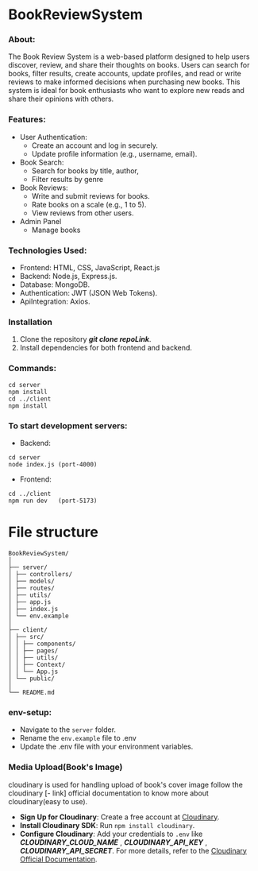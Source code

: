 # BookReviewSystem
### About: 
The Book Review System is a web-based platform designed to help users discover, review, and share their thoughts on books. Users can search for books, filter results, create accounts, update profiles, and read or write reviews to make informed decisions when purchasing new books. This system is ideal for book enthusiasts who want to explore new reads and share their opinions with others.

### Features:
- User Authentication:
    - Create an account and log in securely.
    - Update profile information (e.g., username, email).
- Book Search:
    - Search for books by title, author,
    - Filter results by genre
- Book Reviews:
    - Write and submit reviews for books.
    - Rate books on a scale (e.g., 1 to 5).
    - View reviews from other users.
- Admin Panel
    - Manage books

### Technologies Used:
- Frontend: HTML, CSS, JavaScript, React.js
- Backend: Node.js, Express.js.
- Database: MongoDB.
- Authentication: JWT (JSON Web Tokens).
- ApiIntegration: Axios.

### Installation
1. Clone the repository ***git clone repoLink***.
2. Install dependencies for both frontend and backend.

### Commands:
```
cd server
npm install
cd ../client
npm install
```

### To start development servers:
- Backend:

```
cd server
node index.js (port-4000)
```
- Frontend:

```
cd ../client
npm run dev   (port-5173)
```


# File structure
```
BookReviewSystem/
│
├── server/
│ ├── controllers/
│ ├── models/
│ ├── routes/
│ ├── utils/
│ ├── app.js
│ ├── index.js
│ └── env.example
│
├── client/
│ ├── src/
│ │ ├── components/
│ │ ├── pages/
│ │ ├── utils/
│ │ ├── Context/
│ │ └── App.js
│ └── public/
│
└── README.md

```
### env-setup: 
- Navigate to the ```server``` folder.
- Rename the ```env.example``` file to .env
- Update the .env file with your environment variables.

### Media Upload(Book's Image)
cloudinary is used for handling upload of book's cover image follow the cloudinary [- link] official documentation to know more about cloudinary(easy to use). 

- **Sign Up for Cloudinary**: Create a free account at [Cloudinary](https://cloudinary.com/).
- **Install Cloudinary SDK**: Run `npm install cloudinary`.
- **Configure Cloudinary**: Add your credentials to `.env` like ***CLOUDINARY_CLOUD_NAME*** , ***CLOUDINARY_API_KEY*** ,                ***CLOUDINARY_API_SECRET***.
For more details, refer to the [Cloudinary Official Documentation](https://cloudinary.com/documentation).
